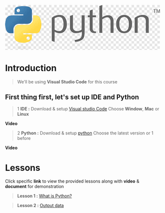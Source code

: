 ![python-logo.png](docs/image_readme/python-logo.png)

# Introduction

> We'll be using **Visual Studio Code** for this course

## First thing first, let's set up **IDE** and **Python**
> 1 **IDE :** Download & setup [Visual studio Code](https://code.visualstudio.com/Download) Choose **Window**, **Mac** or **Linux**

**Video**

> 2 **Python :** Download & setup [python](https://www.python.org/downloads/) Choose the latest version or 1 before

**Video**

# Lessons

Click specific **link** to view the provided lessons along with **video** & **document** for demonstration

> **Lesson 1 :** [What is Python?](Lessons/lesson_1.py)

> **Lesson 2 :** [Output data](Lessons/lesson_2.py)

